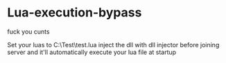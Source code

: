 # Lua-execution-bypass
fuck you cunts



Set your luas to C:\Test\test.lua inject the dll with dll injector before joining server and it'll automatically execute your lua file at startup
